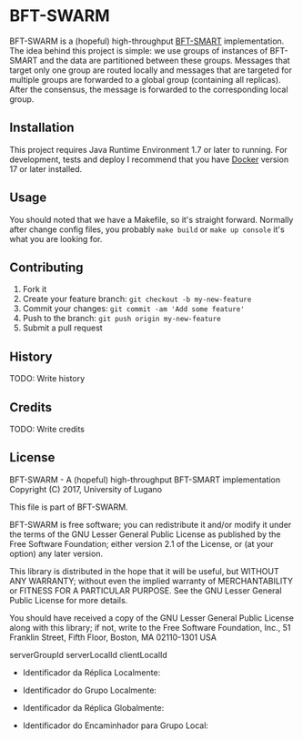 # BFT-SWARM

BFT-SWARM is a (hopeful) high-throughput [BFT-SMART][1] implementation. The idea behind this project is simple: we use groups of instances of BFT-SMART and the data are partitioned between these groups. Messages that target only one group are routed locally and messages that are targeted for multiple groups are forwarded to a global group (containing all replicas). After the consensus, the message is forwarded to the corresponding local group.

[1]: https://github.com/bft-smart/library

## Installation

This project requires Java Runtime Environment 1.7 or later to running. For development, tests and deploy I recommend that you have [Docker][2] version 17 or later installed.

[2]: https://www.docker.com

## Usage

You should noted that we have a Makefile, so it's straight forward. Normally after change config files, you probably `make build` or `make up console` it's what you are looking for.

## Contributing

1. Fork it
2. Create your feature branch: `git checkout -b my-new-feature`
3. Commit your changes: `git commit -am 'Add some feature'`
4. Push to the branch: `git push origin my-new-feature`
5. Submit a pull request

## History

TODO: Write history

## Credits

TODO: Write credits

## License

BFT-SWARM - A (hopeful) high-throughput BFT-SMART implementation
Copyright (C) 2017, University of Lugano

This file is part of BFT-SWARM.

BFT-SWARM is free software; you can redistribute it and/or
modify it under the terms of the GNU Lesser General Public
License as published by the Free Software Foundation; either
version 2.1 of the License, or (at your option) any later version.

This library is distributed in the hope that it will be useful,
but WITHOUT ANY WARRANTY; without even the implied warranty of
MERCHANTABILITY or FITNESS FOR A PARTICULAR PURPOSE.  See the GNU
Lesser General Public License for more details.

You should have received a copy of the GNU Lesser General Public
License along with this library; if not, write to the Free Software
Foundation, Inc., 51 Franklin Street, Fifth Floor, Boston, MA  02110-1301  USA



serverGroupId
serverLocalId
clientLocalId


- Identificador da Réplica Localmente:

- Identificador do Grupo Localmente:


- Identificador da Réplica Globalmente:

- Identificador do Encaminhador para Grupo Local:
